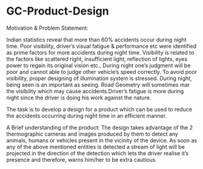 # GC-Product-Design
Motivation & Problem Statement:

Indian statistics reveal that more than 60% accidents occur during night time. Poor visibility, driver’s visual fatigue & performance etc were identified as prime factors for more accidents during night time. Visibility is related to the factors like scattered right, insufficient light, reflection of lights, eyes power to regain its original vision etc., During night one’s judgment
will be poor and cannot able to judge other vehicle’s speed correctly. To avoid poor visibility, proper designing of illumination system is stressed. During night, being seen is an important as seeing. Road Geometry will sometimes mar the visibility which may cause accidents.Driver’s fatigue is more during night since the driver is doing his work against the nature.

The task is to develop a design for a product which can be used to reduce the accidents occurring during night time in an efficient manner.

A Brief understanding of the product:
The design takes advantage of the 2 thermographic cameras and images produced by them to detect any animals, humans or vehicles present in the vicinity of the device. As soon as any of the above mentioned entities is detected a stream of light will be projected in the direction of the detection which lets the driver realise it’s presence and therefore, warns him/her to be extra cautious.
